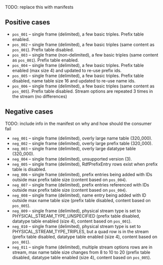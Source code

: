 TODO: replace this with manifests

## Positive cases

- `pos_001` – single frame (delimited), a few basic triples. Prefix table enabled.
- `pos_002` – single frame (delimited), a few basic triples (same content as `pos_001`). Prefix table disabled.
- `pos_003` – single frame (non-delimited), a few basic triples (same content as `pos_001`). Prefix table enabled.
- `pos_004` – single frame (delimited), a few basic triples. Prefix table enabled (max size 4) and updated to re-use prefix ids.
- `pos_005` – single frame (delimited), a few basic triples. Prefix table disabled, name table size 16 and updated to re-use name ids.
- `pos_006` – single frame (delimited), a few basic triples (same content as `pos_005`). Prefix table disabled. Stream options are repeated 3 times in the stream (no differences)

## Negative cases

TODO: include info in the manifest on why and how should the consumer fail

- `neg_001` – single frame (delimited), overly large name table (320_000).
- `neg_002` – single frame (delimited), overly large prefix table (320_000).
- `neg_003` – single frame (delimited), overly large datatype table (320_000).
- `neg_004` – single frame (delimited), unsupported version (3).
- `neg_005` – single frame (delimited), RdfPrefixEntry rows exist when prefix table is disabled.
- `neg_006` – single frame (delimited), prefix entries being added with IDs outside max prefix table size (content based on `pos_004`). 
- `neg_007` – single frame (delimited), prefix entries referenced with IDs outside max prefix table size (content based on `pos_004`). 
- `neg_008` – single frame (delimited), name entry being added with ID outside max name table size (prefix table disabled, content based on `pos_005`).
- `neg_009` – single frame (delimited), physical stream type is set to PHYSICAL_STREAM_TYPE_UNSPECIFIED (prefix table disabled, datatype table enabled (size 4), content based on `pos_001`).
- `neg_010` – single frame (delimited), physical stream type is set to PHYSICAL_STREAM_TYPE_TRIPLES, but a quad row is in the stream (prefix table disabled, datatype table enabled (size 4), content based on `pos_001`).
- `neg_011` – single frame (delimited), multiple stream options rows are in stream, max name table size changes from 8 to 10 to 20 (prefix table disabled, datatype table enabled (size 4), content based on `pos_005`).